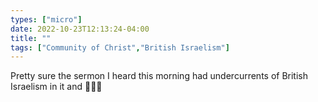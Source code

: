 ```yaml
---
types: ["micro"]
date: 2022-10-23T12:13:24-04:00
title: ""
tags: ["Community of Christ","British Israelism"]
---
```

Pretty sure the sermon I heard this morning had undercurrents of British Israelism in it and 😬😬😬
